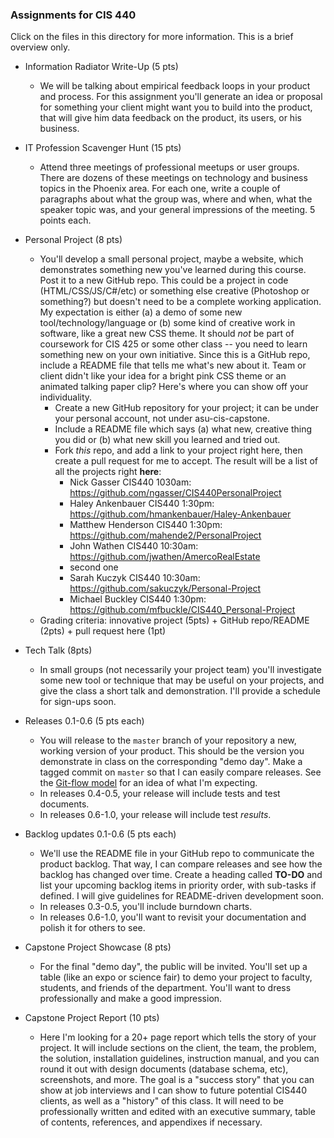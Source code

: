 ### Assignments for CIS 440

Click on the files in this directory for more information.  This is a brief overview only.

- Information Radiator Write-Up (5 pts)
    - We will be talking about empirical feedback loops in your product and process.  For this assignment you'll generate an idea or proposal for something your client might want you to build into the product, that will give him data feedback on the product, its users, or his business.

- IT Profession Scavenger Hunt (15 pts)
    - Attend three meetings of professional meetups or user groups.  There are dozens of these meetings on technology and business topics in the Phoenix area.  For each one, write a couple of paragraphs about what the group was, where and when, what the speaker topic was, and your general impressions of the meeting.  5 points each.
    
- Personal Project (8 pts)
    - You'll develop a small personal project, maybe a website, which demonstrates something new you've learned during this course.  Post it to a new GitHub repo.  This could be a project in code (HTML/CSS/JS/C#/etc) or something else creative (Photoshop or something?) but doesn't need to be a complete working application.  My expectation is either (a) a demo of some new tool/technology/language or (b) some kind of creative work in software, like a great new CSS theme.  It should *not* be part of coursework for CIS 425 or some other class -- you need to learn something new on your own initiative.  Since this is a GitHub repo, include a README file that tells me what's new about it.  Team or client didn't like your idea for a bright pink CSS theme or an animated talking paper clip?  Here's where you can show off your individuality.
        - Create a new GitHub repository for your project; it can be under your personal account, not under asu-cis-capstone.
        - Include a README file which says (a) what new, creative thing you did or (b) what new skill you learned and tried out.
        - Fork *this* repo, and add a link to your project right here, then create a pull request for me to accept.  The result will be a list of all the projects right **here**:
            - Nick Gasser CIS440 1030am: https://github.com/ngasser/CIS440PersonalProject
            - Haley Ankenbauer CIS440 1:30pm: https://github.com/hmankenbauer/Haley-Ankenbauer
            - Matthew Henderson CIS440 1:30pm: https://github.com/mahende2/PersonalProject
            - John Wathen CIS440 10:30am: https://github.com/jwathen/AmercoRealEstate
            - second one
            - Sarah Kuczyk CIS440 10:30am: https://github.com/sakuczyk/Personal-Project
            - Michael Buckley CIS440 1:30pm: https://github.com/mfbuckle/CIS440_Personal-Project
    - Grading criteria: innovative project (5pts) + GitHub repo/README (2pts) + pull request here (1pt)
    
- Tech Talk (8pts)
    - In small groups (not necessarily your project team) you'll investigate some new tool or technique that may be useful on your projects, and give the class a short talk and demonstration.  I'll provide a schedule for sign-ups soon.
    
- Releases 0.1-0.6 (5 pts each)
    - You will release to the `master` branch of your repository a new, working version of your product.  This should be the version you demonstrate in class on the corresponding "demo day".  Make a tagged commit on `master` so that I can easily compare releases.  See the [Git-flow model](http://nvie.com/posts/a-successful-git-branching-model/) for an idea of what I'm expecting.
    - In releases 0.4-0.5, your release will include tests and test documents.
    - In releases 0.6-1.0, your release will include test *results*.
    
- Backlog updates 0.1-0.6 (5 pts each)
    - We'll use the README file in your GitHub repo to communicate the product backlog.  That way, I can compare releases and see how the backlog has changed over time.  Create a heading called **TO-DO** and list your upcoming backlog items in priority order, with sub-tasks if defined.  I will give guidelines for README-driven development soon.
    - In releases 0.3-0.5, you'll include burndown charts.
    - In releases 0.6-1.0, you'll want to revisit your documentation and polish it for others to see.
    
- Capstone Project Showcase (8 pts)
    - For the final "demo day", the public will be invited.  You'll set up a table (like an expo or science fair) to demo your project to faculty, students, and friends of the department.  You'll want to dress professionally and make a good impression.

- Capstone Project Report (10 pts)
    - Here I'm looking for a 20+ page report which tells the story of your project.  It will include sections on the client, the team, the problem, the solution, installation guidelines, instruction manual, and you can round it out with design documents (database schema, etc), screenshots, and more.  The goal is a "success story" that you can show at job interviews and I can show to future potential CIS440 clients, as well as a "history" of this class.  It will need to be professionally written and edited with an executive summary, table of contents, references, and appendixes if necessary.
